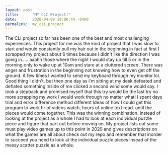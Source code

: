 ```yaml
---
layout: post
title:      "MY CLI Project!"
date:       2020-04-08 19:06:44 -0400
permalink:  my_cli_project
---
```



The CLI project so far has been one of the best and most challenging experiences.
This project for me was the kind of project that I was slow to start and would constantly pull my hair out in the beginning.in fact at first I scrapped my project about 6 times because I didn't like the direction I was going in..... aaahh those where the night I would stay up till 5 or in the morning only to wake up at 10am and stare at a cluttered screen. There was anger and frustration in the beginning not knowing how to even get off the ground. A few times I wanted to send my keyboard through my monitor lol. Good thing I didn't. but then one day as i'm sitting at my desk defeated and deflated something inside of me clicked a second wind some would say. I took a stepback and promised myself that this try would be the last try no more scrapping my work I would work through no matter what! I spent days trial and error difference method different Ideas of how I could get this program to work hr of videos watch, hours of online text read. until the pieces would come together.  This was the winning combination. Instead of looking at the project as a whole I had to look at each individual puzzle piece and figure that part out before moving on. My project lists out some must play video games up to this point in 2020 and gives descriptions on what the games are all about check out my repo and remember that inorder to succeed you need to look at the individual puzzle pieces insead of the messy scatter puzzle as a whole.

